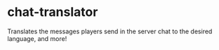 # chat-translator
Translates the messages players send in the server chat to the desired language, and more!
